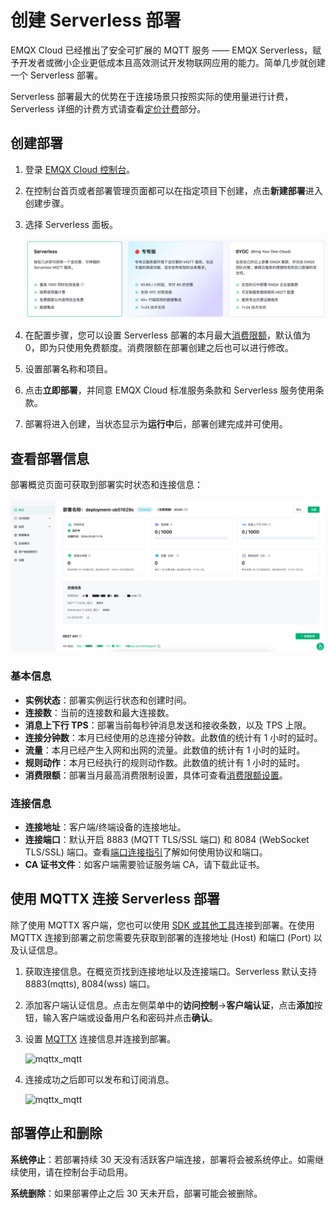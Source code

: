 # 创建 Serverless 部署

EMQX Cloud 已经推出了安全可扩展的 MQTT 服务 —— EMQX Serverless，赋予开发者或微小企业更低成本且高效测试开发物联网应用的能力。简单几步就创建一个 Serverless 部署。

Serverless 部署最大的优势在于连接场景只按照实际的使用量进行计费，Serverless 详细的计费方式请查看[定价计费](../price/pricing.md)部分。


## 创建部署

1. 登录 [EMQX Cloud 控制台](https://cloud.emqx.com/console/)。


2. 在控制台首页或者部署管理页面都可以在指定项目下创建，点击**新建部署**进入创建步骤。


3. 选择 Serverless 面板。

   ![create_serverless](./_assets/create_serverless.png)
   
4. 在配置步骤，您可以设置 Serverless 部署的本月最大[消费限额](../deployments/spend_limit.md)，默认值为 0，即为只使用免费额度。消费限额在部署创建之后也可以进行修改。

5. 设置部署名称和项目。

6. 点击**立即部署**，并同意 EMQX Cloud 标准服务条款和 Serverless 服务使用条款。

7. 部署将进入创建，当状态显示为**运行中**后，部署创建完成并可使用。


## 查看部署信息

部署概览页面可获取到部署实时状态和连接信息：

![serverless](./_assets/serverless_overview.png)

### 基本信息

- **实例状态**：部署实例运行状态和创建时间。
- **连接数**：当前的连接数和最大连接数。
- **消息上下行 TPS**：部署当前每秒钟消息发送和接收条数，以及 TPS 上限。
- **连接分钟数**：本月已经使用的总连接分钟数。此数值的统计有 1 小时的延时。
- **流量**：本月已经产生入网和出网的流量。此数值的统计有 1 小时的延时。
- **规则动作**：本月已经执行的规则动作数。此数值的统计有 1 小时的延时。
- **消费限额**：部署当月最高消费限制设置，具体可查看[消费限额设置](../deployments/spend_limit.md)。


### 连接信息
- **连接地址**：客户端/终端设备的连接地址。
- **连接端口**：默认开启 8883 (MQTT TLS/SSL 端口) 和 8084 (WebSocket TLS/SSL) 端口。查看[端口连接指引](../deployments/port_guide_serverless.md)了解如何使用协议和端口。
- **CA 证书文件**：如客户端需要验证服务端 CA，请下载此证书。


## 使用 MQTTX 连接 Serverless 部署

除了使用 MQTTX 客户端，您也可以使用 [SDK 或其他工具](../connect_to_deployments/overview.md)连接到部署。在使用 MQTTX 连接到部署之前您需要先获取到部署的连接地址 (Host) 和端口 (Port) 以及认证信息。

1. 获取连接信息。在概览页找到连接地址以及连接端口。Serverless 默认支持 8883(mqtts), 8084(wss) 端口。

2. 添加客户端认证信息。点击左侧菜单中的**访问控制**->**客户端认证**，点击**添加**按钮，输入客户端或设备用户名和密码并点击**确认**。

3. 设置 [MQTTX](https://mqttx.app/zh/) 连接信息并连接到部署。

   ![mqttx_mqtt](./_assets/mqttx_serverless.png)

4. 连接成功之后即可以发布和订阅消息。

   ![mqttx_mqtt](./_assets/create_serverless_connect.png)


## 部署停止和删除

**系统停止**：若部署持续 30 天没有活跃客户端连接，部署将会被系统停止。如需继续使用，请在控制台手动启用。

**系统删除**：如果部署停止之后 30 天未开启，部署可能会被删除。
